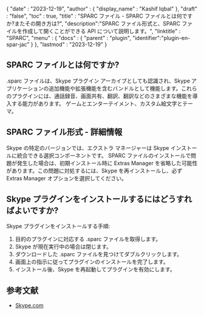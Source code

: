 {
  "date" : "2023-12-19",
  "author" : {
    "display_name" : "Kashif Iqbal"
},
  "draft" : "false",
  "toc" : true,
  "title" : "SPARC ファイル - SPARC ファイルとは何ですか?またその開き方は?",
  "description":"SPARC ファイル形式と、SPARC ファイルを作成して開くことができる API について説明します。",
  "linktitle" : "SPARC",
  "menu" : {
    "docs" : {
      "parent" : "plugin",
      "identifier":"plugin-en-spar-jac"
}
},
  "lastmod" : "2023-12-19"
}

## SPARC ファイルとは何ですか?

.sparc ファイルは、Skype プラグイン アーカイブとしても認識され、Skype アプリケーションの追加機能や拡張機能を含むバンドルとして機能します。これらのプラグインには、通話録音、画面共有、翻訳、翻訳などのさまざまな機能を導入する能力があります。
ゲームとエンターテイメント、カスタム絵文字とテーマ。

## SPARC ファイル形式 - 詳細情報

Skype の特定のバージョンでは、エクストラ マネージャーは Skype インストールに統合できる選択コンポーネントです。 SPARC ファイルのインストールで問題が発生した場合は、初期インストール時に Extras Manager を省略した可能性があります。この問題に対処するには、Skype を再インストールし、必ず Extras Manager オプションを選択してください。

## Skype プラグインをインストールするにはどうすればよいですか?

Skype プラグインをインストールする手順:

1. 目的のプラグインに対応する .sparc ファイルを取得します。
2. Skype が現在実行中の場合は閉じます。
3. ダウンロードした .sparc ファイルを見つけてダブルクリックします。
4. 画面上の指示に従ってプラグインのインストールを完了します。
5. インストール後、Skype を再起動してプラグインを有効にします。

## 参考文献

 * [Skype.com](https://www.skype.com/en/)
